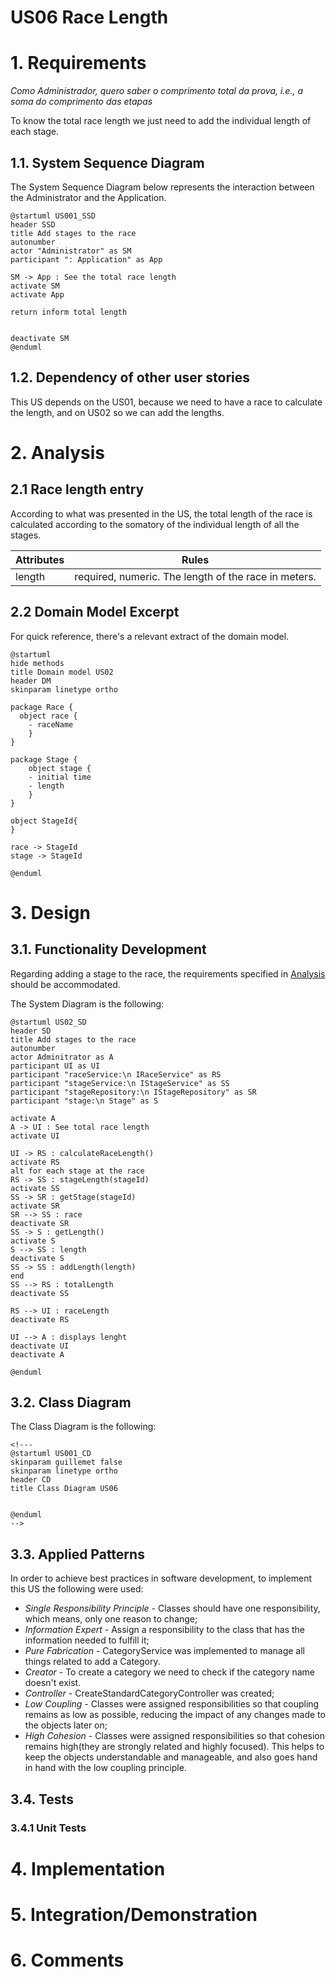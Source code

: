 # US06 Race Length

# 1. Requirements

_Como Administrador, quero saber o comprimento total da prova, i.e., a soma do comprimento das etapas_

To know the total race length we just need to add the individual length of each stage.

## 1.1. System Sequence Diagram

The System Sequence Diagram below represents the interaction between the Administrator and the
Application.

```puml
@startuml US001_SSD
header SSD
title Add stages to the race
autonumber
actor "Administrator" as SM
participant ": Application" as App

SM -> App : See the total race length
activate SM
activate App

return inform total length


deactivate SM
@enduml
```

## 1.2. Dependency of other user stories

This US depends on the US01, because we need to have a race to calculate the length, and on US02 so we can add the lengths.

# 2. Analysis

## 2.1 Race length entry

According to what was presented in the US, the total length of the race is calculated according to the somatory of the individual length of all the stages.


| Attributes | Rules                                                                  |
| ---------- | --------------------------------------------------------------         |
| length | required, numeric. The length of the race in meters. |

## 2.2 Domain Model Excerpt

For quick reference, there's a relevant extract of the domain model.

```puml
@startuml 
hide methods
title Domain model US02
header DM
skinparam linetype ortho

package Race {
  object race {
    - raceName
    } 
}

package Stage {
    object stage {
    - initial time
    - length
    }
}

object StageId{
}

race -> StageId
stage -> StageId

@enduml
```

# 3. Design

## 3.1. Functionality Development

Regarding adding a stage to the race, the requirements specified
in [Analysis](#2-analysis) should be accommodated.

The System Diagram is the following:

```puml
@startuml US02_SD
header SD
title Add stages to the race
autonumber
actor Adminitrator as A
participant UI as UI
participant "raceService:\n IRaceService" as RS
participant "stageService:\n IStageService" as SS
participant "stageRepository:\n IStageRepository" as SR
participant "stage:\n Stage" as S

activate A
A -> UI : See total race length
activate UI

UI -> RS : calculateRaceLength()
activate RS
alt for each stage at the race
RS -> SS : stageLength(stageId)
activate SS
SS -> SR : getStage(stageId)
activate SR
SR --> SS : race
deactivate SR
SS -> S : getLength()
activate S
S --> SS : length
deactivate S
SS -> SS : addLength(length)
end
SS --> RS : totalLength
deactivate SS

RS --> UI : raceLength
deactivate RS

UI --> A : displays lenght
deactivate UI
deactivate A

@enduml
```


## 3.2. Class Diagram

The Class Diagram is the following:

```puml
<!---
@startuml US001_CD
skinparam guillemet false
skinparam linetype ortho
header CD
title Class Diagram US06


@enduml
-->
```


## 3.3. Applied Patterns

In order to achieve best practices in software development, to implement this US the following were
used:

- *Single Responsibility Principle* - Classes should have one responsibility, which means, only one
  reason to change;
- *Information Expert* - Assign a responsibility to the class that has the information needed to
  fulfill it;
- *Pure Fabrication* - CategoryService was implemented to manage all things related to add a
  Category.
- *Creator* - To create a category we need to check if the category name doesn't exist. 
- *Controller* - CreateStandardCategoryController was created;
- *Low Coupling* - Classes were assigned responsibilities so that coupling remains as low as
  possible, reducing the impact of any changes made to the objects later on;
- *High Cohesion* - Classes were assigned responsibilities so that cohesion remains high(they are
  strongly related and highly focused). This helps to keep the objects understandable and
  manageable, and also goes hand in hand with the low coupling principle.

## 3.4. Tests

### 3.4.1 Unit Tests


# 4. Implementation


# 5. Integration/Demonstration


# 6. Comments

